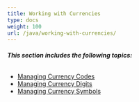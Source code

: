 ```yaml
---
title: Working with Currencies
type: docs
weight: 100
url: /java/working-with-currencies/
---
```


###### **This section includes the following topics:** 
- [Managing Currency Codes](/tasks/java/managing-currency-codes-html/)
- [Managing Currency Digits](/tasks/java/managing-currency-digits-html/)
- [Managing Currency Symbols](/tasks/java/managing-currency-symbols-html/)
